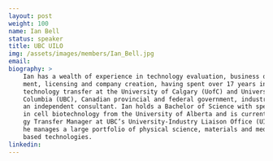 ```yaml
---
layout: post
weight: 100
name: Ian Bell
status: speaker
title: UBC UILO
img: /assets/images/members/Ian_Bell.jpg
email: 
biography: >
    Ian has a wealth of experience in technology evaluation, business develop-
    ment, licensing and company creation, having spent over 17 years in academic
    technology transfer at the University of Calgary (UofC) and University of British
    Columbia (UBC), Canadian provincial and federal government, industry and as
    an independent consultant. Ian holds a Bachelor of Science with specialization
    in cell biotechnology from the University of Alberta and is currently a Technolo-
    gy Transfer Manager at UBC’s University-Industry Liaison Office (UILO) where
    he manages a large portfolio of physical science, materials and medical-device
    based technologies.
linkedin: 
---
```

